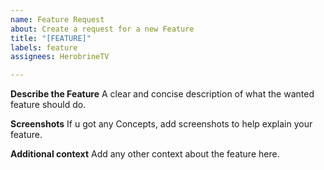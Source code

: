 ```yaml
---
name: Feature Request
about: Create a request for a new Feature
title: "[FEATURE]"
labels: feature
assignees: HerobrineTV

---
```


**Describe the Feature**
A clear and concise description of what the wanted feature should do.

**Screenshots**
If u got any Concepts, add screenshots to help explain your feature.

**Additional context**
Add any other context about the feature here.
